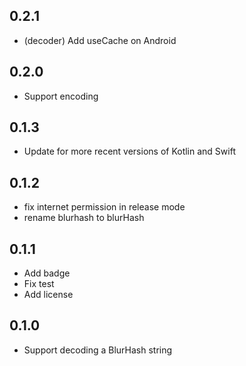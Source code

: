 ## 0.2.1

* (decoder) Add useCache on Android

## 0.2.0

* Support encoding

## 0.1.3

* Update for more recent versions of Kotlin and Swift

## 0.1.2

* fix internet permission in release mode
* rename blurhash to blurHash

## 0.1.1

* Add badge
* Fix test
* Add license

## 0.1.0

* Support decoding a BlurHash string
